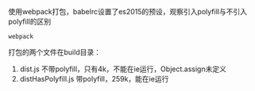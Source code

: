 使用webpack打包，babelrc设置了es2015的预设，观察引入polyfill与不引入polyfill的区别

```shell
webpack
```

打包的两个文件在build目录：
1. dist.js  不带polyfill，只有4k，不能在ie运行，Object.assign未定义
2. distHasPolyfill.js  带polyfill，259k，能在ie运行